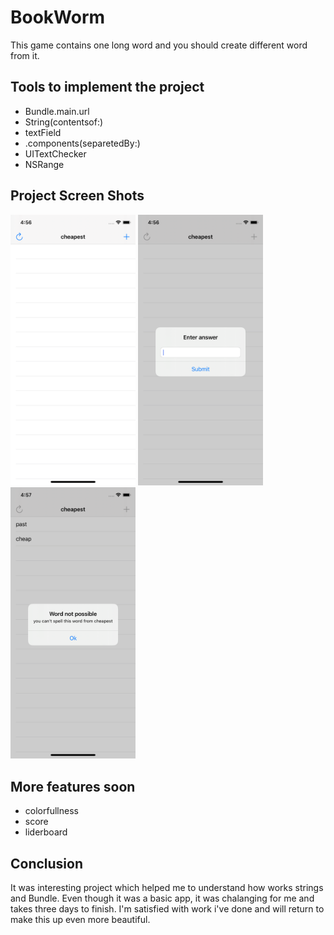 # BookWorm
This game contains one long word and you should create different word from it. 
## Tools to implement the project
  - Bundle.main.url
  - String(contentsof:)
  - textField
  - .components(separetedBy:)
  - UITextChecker
  - NSRange
 
 ## Project Screen Shots
<img src="Screen1.png" width="200"> <img src="Screen2.png" width="200"><img src="Screen3.png" width="200">

## More features soon 
- colorfullness
- score
- liderboard 
  
## Conclusion 
It was interesting project which helped me to understand how works strings and Bundle.
Even though it was a basic app, it was chalanging for me and takes three days to finish. 
I'm satisfied with work i've done and will return to make this up even more beautiful.
